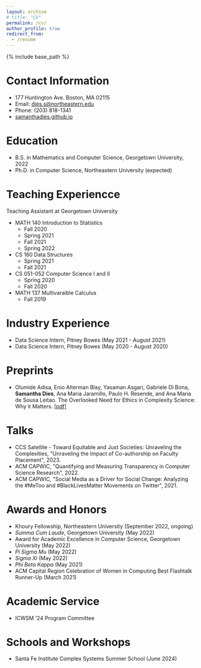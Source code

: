 ```yaml
---
layout: archive
# title: "CV"
permalink: /cv/
author_profile: true
redirect_from:
  - /resume
---
```


{% include base_path %}

Contact Information
====
* 177 Huntington Ave. Boston, MA 02115
* Email: dies.s@northeastern.edu
* Phone: (203) 818-1341
* [samanthadies.github.io](https://samanthadies.github.io/)

Education
======
* B.S. in Mathematics and Computer Science, Georgetown University, 2022
* Ph.D. in Computer Science, Northeastern University (expected)

Teaching Experiencce
=====
Teaching Assistant at Georgetown University 
* MATH 140 Introduction to Statistics
  * Fall 2020
  * Spring 2021
  * Fall 2021
  * Spring 2022
* CS 160 Data Structures
  * Spring 2021
   * Fall 2021
* CS 051-052 Computer Science I and II
  * Spring 2020
  * Fall 2020
* MATH 137 Multivaraible Calculus
    * Fall 2019

Industry Experience
======
* Data Science Intern, Pitney Bowes (May 2021 - August 2021)
* Data Science Intern, Pitney Bowes (May 2020 - August 2020)

Preprints
======
* Olumide Adisa, Enio Alterman Blay, Yasaman Asgari, Gabriele Di Bona, **Samantha Dies**, Ana Maria Jaramillo, Paulo H. Resende, and Ana Maria de Sousa Leitao. The Overlooked Need for Ethics in Complexity Science: Why it Matters. [[pdf]](https://arxiv.org/pdf/2409.02002)

Talks
======
  * CCS Satellite - Toward Equitable and Just Societies: Unraveling the Complexities, "Unraveling the Impact of Co-authorship on Faculty Placement", 2023.
  * ACM CAPWIC, "Quantifying and Measuring Transparency in Computer Science Research", 2022.
  * ACM CAPWIC, "Social Media as a Driver for Social Change: Analyzing the #MeToo and #BlackLivesMatter Movements on Twitter", 2021.

Awards and Honors
=====
* Khoury Fellowship, Northeastern University (September 2022, ongoing)
* <em>Summa Cum Laude</em>, Georgetown University (May 2022)
* Award for Academic Excellence in Computer Science, Georgetown University (May 2022)
* <em>Pi Sigma Mu</em> (May 2022)
* <em>Sigma Xi</em> (May 2022)
* <em>Phi Beta Kappa</em> (May 2021)
* ACM Capital Region Celebration of Women in Computing Best Flashtalk Runner-Up (March 2021)

Academic Service
=====
* ICWSM '24 Program Committee

Schools and Workshops
====
* Santa Fe Institute Complex Systems Summer School (June 2024)
